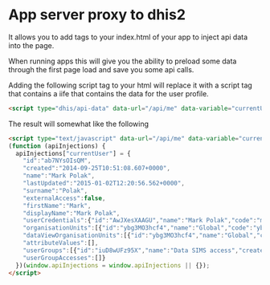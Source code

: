 # App server proxy to dhis2

It allows you to add tags to your index.html of your app to inject api data into the page.

When running apps this will give you the ability to preload some data through the first page load and save you some api calls.

Adding the following script tag to your html will replace it with a script tag that contains a iife that contains the data for the user profile.

```html
<script type="dhis/api-data" data-url="/api/me" data-variable="currentUser"></script>
```

The result will somewhat like the following

```html
<script type="text/javascript" data-url="/api/me" data-variable="currentUser">
(function (apiInjections) {
  apiInjections["currentUser"] = {
    "id":"ab7NYsOIsQM",
    "created":"2014-09-25T10:51:08.607+0000",
    "name":"Mark Polak",
    "lastUpdated":"2015-01-02T12:20:56.562+0000",
    "surname":"Polak",
    "externalAccess":false,
    "firstName":"Mark",
    "displayName":"Mark Polak",
    "userCredentials":{"id":"AwJXesXAAGU","name":"Mark Polak","code":"markpo","created":"2014-09-25T10:51:08.579+0000","lastUpdated":"2015-03-15T22:51:15.129+0000"},
    "organisationUnits":[{"id":"ybg3MO3hcf4","name":"Global","code":"ybg3MO3hcf4","created":"2014-01-28T02:11:57.990+0000","lastUpdated":"2015-01-13T11:15:36.692+0000"}],
    "dataViewOrganisationUnits":[{"id":"ybg3MO3hcf4","name":"Global","code":"ybg3MO3hcf4","created":"2014-01-28T02:11:57.990+0000","lastUpdated":"2015-01-13T11:15:36.692+0000"}],
    "attributeValues":[],
    "userGroups":[{"id":"iuD8wUFz95X","name":"Data SIMS access","created":"2014-09-29T08:44:09.145+0000","lastUpdated":"2015-02-02T08:28:02.230+0000"}],
    "userGroupAccesses":[]}
  })(window.apiInjections = window.apiInjections || {});
</script>
```
